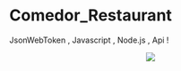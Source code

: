# Comedor_Restaurant
JsonWebToken , Javascript , Node.js , Api !


<p align="center">
   <a href="https://desarrolloweb.com/archivoimg/general/4469.jpg" target="blank"><img src="https://desarrolloweb.com/archivoimg/general/4469.jpg"</a>
</p>
